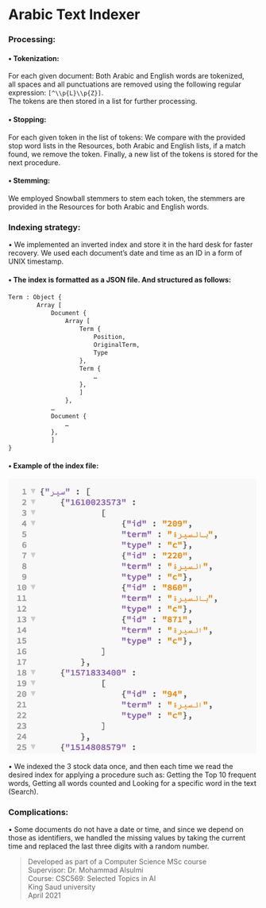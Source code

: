 # Arabic Text Indexer

### Processing:
#### •	Tokenization:
For each given document: Both Arabic and English words are tokenized,   
all spaces and all punctuations are removed using the following regular expression: `[^\\p{L}\\p{Z}]`.  
The tokens are then stored in a list for further processing.

#### •	Stopping:
For each given token in the list of tokens: We compare with the provided stop word lists in the Resources, both Arabic and English lists, if a match found, we remove the token. Finally, a new list of the tokens is stored for the next procedure.
#### •	Stemming:
We employed Snowball stemmers to stem each token, the stemmers are provided in the Resources for both Arabic and English words.

### Indexing strategy:
•	We implemented an inverted index and store it in the hard desk for faster recovery. We used each document’s date and time as an ID in a form of UNIX timestamp.
#### •	The index is formatted as a JSON file. And structured as follows:
```
Term : Object {
		Array [
			Document {
				Array [
					Term {
						Position,
						OriginalTerm,
						Type
					},
					Term {
						…
					},
					]
				},
			…
			Document {
				…
			},
			]
}
```
#### •	Example of the index file:

<img src="https://github.com/Mhz95/Arabic-Text-Indexer/blob/main/img.png" width="500">
 
•	We indexed the 3 stock data once, and then each time we read the desired index for applying a procedure such as: Getting the Top 10 frequent words, Getting all words counted and Looking for a specific word in the text (Search). 

### Complications:
•	Some documents do not have a date or time, and since we depend on those as identifiers, we handled the missing values by taking the current time and replaced the last three digits with a random number.  


> Developed as part of a Computer Science MSc course   
> Supervisor: Dr. Mohammad Alsulmi   
> Course: CSC569: Selected Topics in AI   
> King Saud university    
> April 2021
